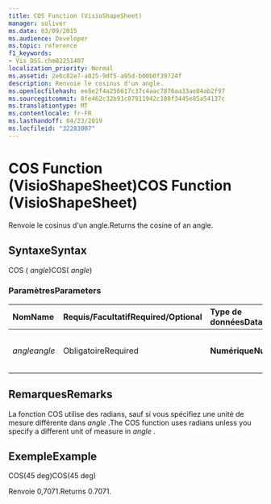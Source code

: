 ```yaml
---
title: COS Function (VisioShapeSheet)
manager: soliver
ms.date: 03/09/2015
ms.audience: Developer
ms.topic: reference
f1_keywords:
- Vis_DSS.chm82251407
localization_priority: Normal
ms.assetid: 2e6c82e7-a025-9df5-a95d-b00b0f39724f
description: Renvoie le cosinus d'un angle.
ms.openlocfilehash: ee8e2f4a256617c37c4aac7876aa33ae04ab2f97
ms.sourcegitcommit: 8fe462c32b91c87911942c188f3445e85a54137c
ms.translationtype: MT
ms.contentlocale: fr-FR
ms.lasthandoff: 04/23/2019
ms.locfileid: "32283007"
---
```

# <a name="cos-function-visioshapesheet"></a><span data-ttu-id="86a6f-103">COS Function (VisioShapeSheet)</span><span class="sxs-lookup"><span data-stu-id="86a6f-103">COS Function (VisioShapeSheet)</span></span>

<span data-ttu-id="86a6f-104">Renvoie le cosinus d'un angle.</span><span class="sxs-lookup"><span data-stu-id="86a6f-104">Returns the cosine of an angle.</span></span> 
  
## <a name="syntax"></a><span data-ttu-id="86a6f-105">Syntaxe</span><span class="sxs-lookup"><span data-stu-id="86a6f-105">Syntax</span></span>

<span data-ttu-id="86a6f-106">COS ( *angle*)</span><span class="sxs-lookup"><span data-stu-id="86a6f-106">COS( *angle*)</span></span> 
  
### <a name="parameters"></a><span data-ttu-id="86a6f-107">Paramètres</span><span class="sxs-lookup"><span data-stu-id="86a6f-107">Parameters</span></span>

|<span data-ttu-id="86a6f-108">**Nom**</span><span class="sxs-lookup"><span data-stu-id="86a6f-108">**Name**</span></span>|<span data-ttu-id="86a6f-109">**Requis/Facultatif**</span><span class="sxs-lookup"><span data-stu-id="86a6f-109">**Required/Optional**</span></span>|<span data-ttu-id="86a6f-110">**Type de données**</span><span class="sxs-lookup"><span data-stu-id="86a6f-110">**Data Type**</span></span>|<span data-ttu-id="86a6f-111">**Description**</span><span class="sxs-lookup"><span data-stu-id="86a6f-111">**Description**</span></span>|
|:-----|:-----|:-----|:-----|
| <span data-ttu-id="86a6f-112">_angle_</span><span class="sxs-lookup"><span data-stu-id="86a6f-112">_angle_</span></span> <br/> |<span data-ttu-id="86a6f-113">Obligatoire</span><span class="sxs-lookup"><span data-stu-id="86a6f-113">Required</span></span>  <br/> |<span data-ttu-id="86a6f-114">**Numérique**</span><span class="sxs-lookup"><span data-stu-id="86a6f-114">**Numeric**</span></span> <br/> |<span data-ttu-id="86a6f-115">Angle pour lequel le cosinus doit être obtenu.</span><span class="sxs-lookup"><span data-stu-id="86a6f-115">The angle of which to get the cosine.</span></span>  <br/> |
   
## <a name="remarks"></a><span data-ttu-id="86a6f-116">Remarques</span><span class="sxs-lookup"><span data-stu-id="86a6f-116">Remarks</span></span>

<span data-ttu-id="86a6f-117">La fonction COS utilise des radians, sauf si vous spécifiez une unité de mesure différente dans *angle* .</span><span class="sxs-lookup"><span data-stu-id="86a6f-117">The COS function uses radians unless you specify a different unit of measure in  *angle*  .</span></span> 
  
## <a name="example"></a><span data-ttu-id="86a6f-118">Exemple</span><span class="sxs-lookup"><span data-stu-id="86a6f-118">Example</span></span>

<span data-ttu-id="86a6f-119">COS(45 deg)</span><span class="sxs-lookup"><span data-stu-id="86a6f-119">COS(45 deg)</span></span> 
  
<span data-ttu-id="86a6f-120">Renvoie 0,7071.</span><span class="sxs-lookup"><span data-stu-id="86a6f-120">Returns 0.7071.</span></span> 
  

